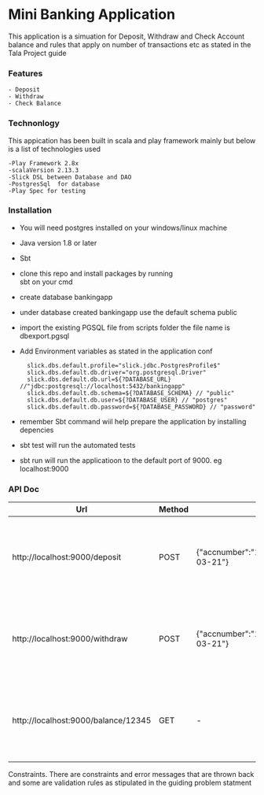 # Mini Banking Application
This application is a simuation for Deposit, Withdraw and Check Account balance
and rules that apply on number of transactions etc as stated in the Tala Project guide

### Features
    - Deposit
    - Withdraw
    - Check Balance
    
### Technonlogy
This appication has been built in scala and play framework mainly but below is a list of technologies used
    
    -Play Framework 2.8x
    -scalaVersion 2.13.3 
    -Slick DSL between Database and DAO
    -PostgresSql  for database
    -Play Spec for testing
    
  ### Installation 
- You will need postgres installed on your windows/linux machine
- Java version 1.8 or later
- Sbt 
- clone this repo and install packages by running <br/>
sbt on your cmd
- create database bankingapp 
- under database created bankingapp use the default schema public
- import the existing PGSQL file from scripts folder the file name is dbexport.pgsql
- Add Environment variables as stated in the application conf
        
        slick.dbs.default.profile="slick.jdbc.PostgresProfile$"
        slick.dbs.default.db.driver="org.postgresql.Driver"
        slick.dbs.default.db.url=${?DATABASE_URL} //"jdbc:postgresql://localhost:5432/bankingapp"
        slick.dbs.default.db.schema=${?DATABASE_SCHEMA} // "public"
        slick.dbs.default.db.user=${?DATABASE_USER} // "postgres"
        slick.dbs.default.db.password=${?DATABASE_PASSWORD} // "password"

- remember Sbt command wiil help prepare the application by installing depencies
- sbt test will run the automated tests
- sbt run will run the applicatioon to the default port of 9000. eg localhost:9000

### API Doc
 
 | Url | Method | Request Body | Response body |
 |-----|--------|--------------|---------------|
 |http://localhost:9000/deposit|POST|{"accnumber":"12345","amount":"4000","transaction_date":"2021-03-21"}| { "id": 47, "accNumber": "12345", "amount": 4000, "transactionType": "credit",  "transactionDate": "2021-03-21" }| 
 |http://localhost:9000/withdraw|POST|{"accnumber":"12345","amount":"4000","transaction_date":"2021-03-21"}| { "id": 47, "accNumber": "12345", "amount": 4000, "transactionType": "debit",  "transactionDate": "2021-03-21" }|
 |http://localhost:9000/balance/12345|GET| - | {  "id": 1,  "accName": "Muyinda Rogers", "accNumber": "12345", "accBalance": null }|
   
   Constraints.
   There are constraints and error messages that are thrown back and some are validation rules as stipulated in the guiding problem statment
   
 
 